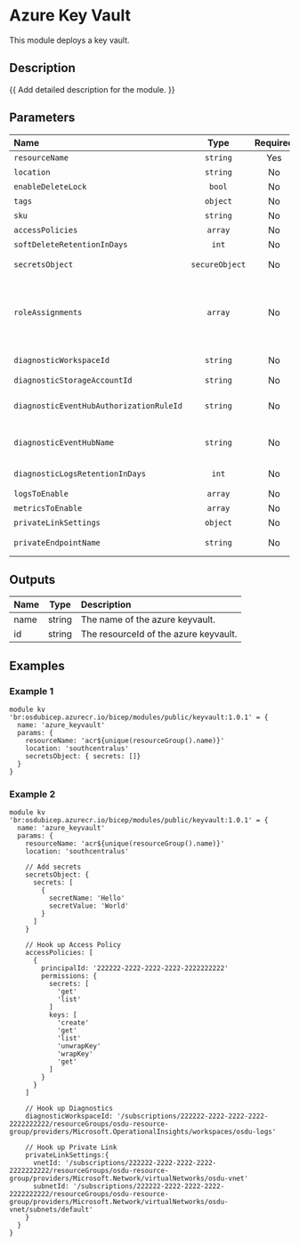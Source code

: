 # Azure Key Vault

This module deploys a key vault.

## Description

{{ Add detailed description for the module. }}

## Parameters

| Name                                    | Type           | Required | Description                                                                                                                                                                                                                                                                   |
| :-------------------------------------- | :------------: | :------: | :---------------------------------------------------------------------------------------------------------------------------------------------------------------------------------------------------------------------------------------------------------------------------- |
| `resourceName`                          | `string`       | Yes      | Used to name all resources                                                                                                                                                                                                                                                    |
| `location`                              | `string`       | No       | Resource Location.                                                                                                                                                                                                                                                            |
| `enableDeleteLock`                      | `bool`         | No       | Enable lock to prevent accidental deletion                                                                                                                                                                                                                                    |
| `tags`                                  | `object`       | No       | Tags.                                                                                                                                                                                                                                                                         |
| `sku`                                   | `string`       | No       | Key Vault SKU.                                                                                                                                                                                                                                                                |
| `accessPolicies`                        | `array`        | No       | Specify Access Policies to Enable (Optional).                                                                                                                                                                                                                                 |
| `softDeleteRetentionInDays`             | `int`          | No       | Key Vault Retention Days.                                                                                                                                                                                                                                                     |
| `secretsObject`                         | `secureObject` | No       | Specifies all secrets {"secretName":"","secretValue":""} wrapped in a secure object.                                                                                                                                                                                          |
| `roleAssignments`                       | `array`        | No       | Optional. Array of objects that describe RBAC permissions, format { roleDefinitionResourceId (string), principalId (string), principalType (enum), enabled (bool) }. Ref: https://docs.microsoft.com/en-us/azure/templates/microsoft.authorization/roleassignments?tabs=bicep |
| `diagnosticWorkspaceId`                 | `string`       | No       | Optional. Resource ID of the diagnostic log analytics workspace.                                                                                                                                                                                                              |
| `diagnosticStorageAccountId`            | `string`       | No       | Optional. Resource ID of the diagnostic storage account.                                                                                                                                                                                                                      |
| `diagnosticEventHubAuthorizationRuleId` | `string`       | No       | Optional. Resource ID of the diagnostic event hub authorization rule for the Event Hubs namespace in which the event hub should be created or streamed to.                                                                                                                    |
| `diagnosticEventHubName`                | `string`       | No       | Optional. Name of the diagnostic event hub within the namespace to which logs are streamed. Without this, an event hub is created for each log category.                                                                                                                      |
| `diagnosticLogsRetentionInDays`         | `int`          | No       | Optional. Specifies the number of days that logs will be kept for; a value of 0 will retain data indefinitely.                                                                                                                                                                |
| `logsToEnable`                          | `array`        | No       | Optional. The name of logs that will be streamed.                                                                                                                                                                                                                             |
| `metricsToEnable`                       | `array`        | No       | Optional. The name of metrics that will be streamed.                                                                                                                                                                                                                          |
| `privateLinkSettings`                   | `object`       | No       | Settings Required to Enable Private Link                                                                                                                                                                                                                                      |
| `privateEndpointName`                   | `string`       | No       | Specifies the name of the private link to the Azure Container Registry.                                                                                                                                                                                                       |

## Outputs

| Name | Type   | Description                           |
| :--- | :----: | :------------------------------------ |
| name | string | The name of the azure keyvault.       |
| id   | string | The resourceId of the azure keyvault. |

## Examples

### Example 1

```bicep
module kv 'br:osdubicep.azurecr.io/bicep/modules/public/keyvault:1.0.1' = {
  name: 'azure_keyvault'
  params: {
    resourceName: 'acr${unique(resourceGroup().name)}'
    location: 'southcentralus'
    secretsObject: { secrets: []}
  }
}
```

### Example 2

```bicep
module kv 'br:osdubicep.azurecr.io/bicep/modules/public/keyvault:1.0.1' = {
  name: 'azure_keyvault'
  params: {
    resourceName: 'acr${unique(resourceGroup().name)}'
    location: 'southcentralus'
    
    // Add secrets
    secretsObject: {
      secrets: [
        {
          secretName: 'Hello'
          secretValue: 'World'
        }
      ]
    }

    // Hook up Access Policy
    accessPolicies: [
      {
        principalId: '222222-2222-2222-2222-2222222222'
        permissions: {
          secrets: [
            'get'
            'list'
          ]
          keys: [
            'create'
            'get'
            'list'
            'unwrapKey'
            'wrapKey'
            'get'
          ]
        }
      }
    ]

    // Hook up Diagnostics
    diagnosticWorkspaceId: '/subscriptions/222222-2222-2222-2222-2222222222/resourceGroups/osdu-resource-group/providers/Microsoft.OperationalInsights/workspaces/osdu-logs'

    // Hook up Private Link
    privateLinkSettings:{
      vnetId: '/subscriptions/222222-2222-2222-2222-2222222222/resourceGroups/osdu-resource-group/providers/Microsoft.Network/virtualNetworks/osdu-vnet'
      subnetId: '/subscriptions/222222-2222-2222-2222-2222222222/resourceGroups/osdu-resource-group/providers/Microsoft.Network/virtualNetworks/osdu-vnet/subnets/default'
    }
  }
}
```